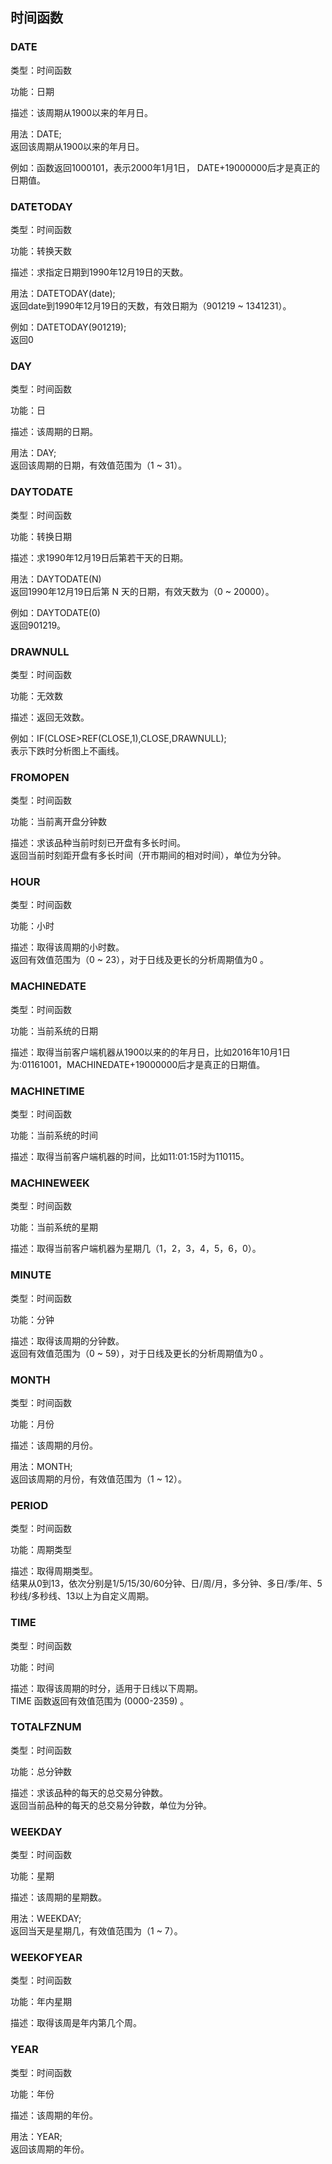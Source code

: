 <script async src="https://pagead2.googlesyndication.com/pagead/js/adsbygoogle.js"></script>
<!-- 展示广告3 -->
<ins class="adsbygoogle"
     style="display:block"
     data-ad-client="ca-pub-6890694312814945"
     data-ad-slot="8321470275"
     data-ad-format="auto"
     data-full-width-responsive="true"></ins>
<script>
     (adsbygoogle = window.adsbygoogle || []).push({});
</script>


## 时间函数


###  DATE

类型：时间函数

功能：日期

  
描述：该周期从1900以来的年月日。  
  
用法：DATE;  
返回该周期从1900以来的年月日。  
  
例如：函数返回1000101，表示2000年1月1日， DATE+19000000后才是真正的日期值。


###  DATETODAY

类型：时间函数

功能：转换天数

  
描述：求指定日期到1990年12月19日的天数。  
  
用法：DATETODAY(date);  
返回date到1990年12月19日的天数，有效日期为（901219 ~ 1341231）。  
  
例如：DATETODAY(901219);  
返回0


###  DAY

类型：时间函数

功能：日

  
描述：该周期的日期。  
  
用法：DAY;  
返回该周期的日期，有效值范围为（1 ~ 31）。


###  DAYTODATE

类型：时间函数

功能：转换日期

  
描述：求1990年12月19日后第若干天的日期。  
  
用法：DAYTODATE(N)  
返回1990年12月19日后第 N 天的日期，有效天数为（0 ~ 20000）。  
  
例如：DAYTODATE(0)  
返回901219。


###  DRAWNULL

类型：时间函数

功能：无效数

  
描述：返回无效数。  
  
例如：IF(CLOSE>REF(CLOSE,1),CLOSE,DRAWNULL);  
表示下跌时分析图上不画线。


###  FROMOPEN

类型：时间函数

功能：当前离开盘分钟数

  
描述：求该品种当前时刻已开盘有多长时间。  
返回当前时刻距开盘有多长时间（开市期间的相对时间），单位为分钟。

  


 
###  HOUR

类型：时间函数

功能：小时

  
描述：取得该周期的小时数。  
返回有效值范围为（0 ~ 23），对于日线及更长的分析周期值为0 。

  


 
###  MACHINEDATE

类型：时间函数

功能：当前系统的日期

  
描述：取得当前客户端机器从1900以来的的年月日，比如2016年10月1日为:01161001，MACHINEDATE+19000000后才是真正的日期值。

  


 
###  MACHINETIME

类型：时间函数

功能：当前系统的时间

  
描述：取得当前客户端机器的时间，比如11:01:15时为110115。

  


 
###  MACHINEWEEK

类型：时间函数

功能：当前系统的星期

  
描述：取得当前客户端机器为星期几（1，2，3，4，5，6，0）。

  


 
###  MINUTE

类型：时间函数

功能：分钟

  
描述：取得该周期的分钟数。  
返回有效值范围为（0 ~ 59），对于日线及更长的分析周期值为0 。

  


 
###  MONTH

类型：时间函数

功能：月份

  
描述：该周期的月份。  
  
用法：MONTH;  
返回该周期的月份，有效值范围为（1 ~ 12）。


###  PERIOD

类型：时间函数

功能：周期类型

  
描述：取得周期类型。  
结果从0到13，依次分别是1/5/15/30/60分钟、日/周/月，多分钟、多日/季/年、5秒线/多秒线、13以上为自定义周期。

  


 
###  TIME

类型：时间函数

功能：时间

  
描述：取得该周期的时分，适用于日线以下周期。  
TIME 函数返回有效值范围为 (0000-2359) 。

  


 
###  TOTALFZNUM

类型：时间函数

功能：总分钟数

  
描述：求该品种的每天的总交易分钟数。  
返回当前品种的每天的总交易分钟数，单位为分钟。

  


 
###  WEEKDAY

类型：时间函数

功能：星期

  
描述：该周期的星期数。  
  
用法：WEEKDAY;  
返回当天是星期几，有效值范围为（1 ~ 7）。


###  WEEKOFYEAR

类型：时间函数

功能：年内星期

  
描述：取得该周是年内第几个周。

  


 
###  YEAR

类型：时间函数

功能：年份

  
描述：该周期的年份。  
  
用法：YEAR;  
返回该周期的年份。



